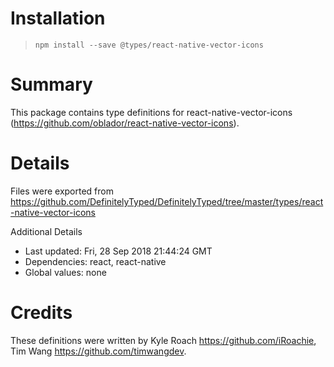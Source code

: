 # Installation
> `npm install --save @types/react-native-vector-icons`

# Summary
This package contains type definitions for react-native-vector-icons (https://github.com/oblador/react-native-vector-icons).

# Details
Files were exported from https://github.com/DefinitelyTyped/DefinitelyTyped/tree/master/types/react-native-vector-icons

Additional Details
 * Last updated: Fri, 28 Sep 2018 21:44:24 GMT
 * Dependencies: react, react-native
 * Global values: none

# Credits
These definitions were written by Kyle Roach <https://github.com/iRoachie>, Tim Wang <https://github.com/timwangdev>.

